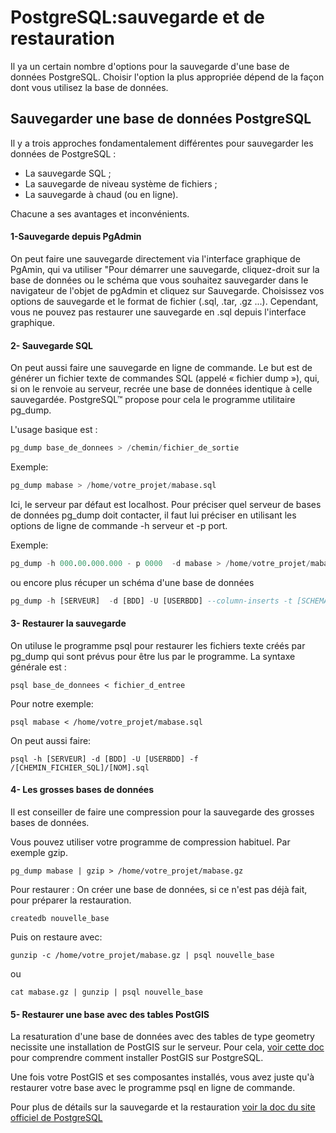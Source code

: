 PostgreSQL:sauvegarde et de restauration
===
Il ya un certain nombre d'options pour la sauvegarde d'une base de données PostgreSQL. Choisir l'option la plus appropriée dépend de la façon dont vous utilisez la base de données. 


Sauvegarder une base de données PostgreSQL
----
Il y a trois approches fondamentalement différentes pour sauvegarder les données de PostgreSQL :

- La sauvegarde SQL ;
- La sauvegarde de niveau système de fichiers ;
- La sauvegarde à chaud (ou en ligne).

Chacune a ses avantages et inconvénients.

####  1-Sauvegarde depuis PgAdmin

On peut faire une sauvegarde directement via l'interface graphique de PgAmin, qui va utiliser "Pour démarrer une sauvegarde, cliquez-droit sur la base de données ou le schéma que vous souhaitez sauvegarder dans le navigateur de l'objet de pgAdmin et cliquez sur Sauvegarde. Choisissez vos options de sauvegarde et le format de fichier (.sql, .tar, .gz ...). Cependant, vous ne pouvez pas restaurer une sauvegarde en .sql depuis l'interface graphique. 

####  2- Sauvegarde SQL

On peut aussi faire une sauvegarde en ligne de commande. Le but est de générer un fichier texte de commandes SQL (appelé « fichier dump »), qui, si on le renvoie au serveur, recrée une base de données identique à celle sauvegardée. PostgreSQL™ propose pour cela le programme utilitaire pg_dump. 

L'usage basique est :

```sql
pg_dump base_de_donnees > /chemin/fichier_de_sortie
```
Exemple: 
```sql
pg_dump mabase > /home/votre_projet/mabase.sql
```

Ici, le serveur par défaut est localhost. Pour préciser quel serveur de bases de données pg_dump doit contacter, il faut lui préciser en utilisant les options de ligne de commande -h serveur et -p port. 

Exemple: 
```sql
pg_dump -h 000.00.000.000 - p 0000  -d mabase > /home/votre_projet/mabase.sql
```
ou encore plus récuper un schéma d'une base de données 
```sql
pg_dump -h [SERVEUR]  -d [BDD] -U [USERBDD] --column-inserts -t [SCHEMA].[TABLE] > /[CHEMIN_FICHIER_SQL]/[NOM].sql
```

####  3- Restaurer la sauvegarde

On utiluse le programme psql pour restaurer les fichiers texte créés par pg_dump qui sont prévus pour être lus par le programme. La syntaxe générale est :
```
psql base_de_donnees < fichier_d_entree
```
Pour notre exemple:
```
psql mabase < /home/votre_projet/mabase.sql
```
On peut aussi faire:

```
psql -h [SERVEUR] -d [BDD] -U [USERBDD] -f /[CHEMIN_FICHIER_SQL]/[NOM].sql
```
#### 4- Les grosses bases de données

Il est conseiller de faire une compression pour la sauvegarde des grosses bases de données. 

Vous pouvez utiliser votre programme de compression habituel. Par exemple gzip.
```
pg_dump mabase | gzip > /home/votre_projet/mabase.gz
```
Pour restaurer :
On créer une base de données, si ce n'est pas déjà fait, pour préparer la restauration. 
``` 
createdb nouvelle_base
```
Puis on restaure avec: 
```
gunzip -c /home/votre_projet/mabase.gz | psql nouvelle_base
```
ou
```
cat mabase.gz | gunzip | psql nouvelle_base
```

#### 5- Restaurer une base avec des tables PostGIS

La resaturation d'une base de données avec des tables de type geometry necissite une installation de PostGIS sur le serveur. Pour cela, [voir cette doc](https://github.com/xaadim/stage_carto_2015/blob/master/Installation%20de%20PostGIS.md) pour comprendre comment installer PostGIS sur PostgreSQL. 

Une fois votre PostGIS et ses composantes installés, vous avez juste qu'à restaurer votre base avec le programme psql en ligne de commande. 


Pour plus de détails sur la sauvegarde et la restauration  [voir la doc du site officiel de PostgreSQL](http://docs.postgresqlfr.org/8.1/backup.html)
